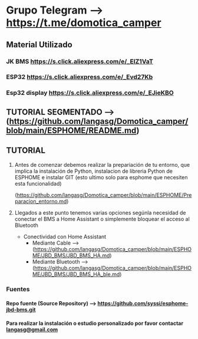 # Grupo Telegram --> https://t.me/domotica_camper


## Material Utilizado

### JK BMS https://s.click.aliexpress.com/e/_EIZ1VaT

### ESP32 https://s.click.aliexpress.com/e/_Evd27Kb

### Esp32 display https://s.click.aliexpress.com/e/_EJieKBO




## TUTORIAL SEGMENTADO --> (https://github.com/langasg/Domotica_camper/blob/main/ESPHOME/README.md)



## TUTORIAL

1. Antes de comenzar debemos realizar la prepariación de tu entorno, que implica la instalación de Python, instalacion de libreria Python de ESPHOME e instalar GIT (esto ultimo solo para esphome que necesiten esta funcionalidad)
  
   (https://github.com/langasg/Domotica_camper/blob/main/ESPHOME/Preparacion_entorno.md)

2. Llegados a este punto tenemos varias opciones segúnla necesidad de conectar el BMS a Home Assistant o simplemente bloquear el acceso al Bluetooth

     - Conectividad con Home Assistant
        - Mediante Cable --> (https://github.com/langasg/Domotica_camper/blob/main/ESPHOME/JBD_BMS/JBD_BMS_HA.md)
        - Mediante Bluetooth --> (https://github.com/langasg/Domotica_camper/blob/main/ESPHOME/JBD_BMS/JBD_BMS_HA_ble.md)
           
     
  
        
### Fuentes

#### Repo fuente (Source Repository) --> https://github.com/syssi/esphome-jbd-bms.git


#### Para realizar la instalación o estudio personalizado por favor contactar langasg@gmail.com
